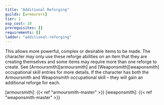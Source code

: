 ```yaml
---
title: "Additional Reforging"
guilds: [armourers]
tier: 1
osp_cost: 10
prerequisites: []
requirements: []
ladder: "additional-reforging"
---
```

This allows more powerful, complex or desirable items to be made. The character may only use these reforge abilities on an item that they are creating themselves and some items may require more than one reforge to create. See [Armoursmith][armoursmith] and [Weaponsmith][weaponsmith] occupational skill entries for more details. If the character has both the Armoursmith and Weaponsmith occupational skill – they will gain an additional reforge for each.

[armoursmith]: {{< ref "armoursmith-master" >}}
[weaponsmith]: {{< ref "weaponsmith-master" >}}